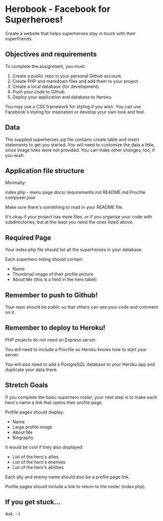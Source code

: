 # Herobook - Facebook for Superheroes!

Create a website that helps superheroes stay in touch with their superfriends.

## Objectives and requirements

To complete the assignment, you must:

1. Create a public repo in your personal Github account.
2. Create PHP and markdown files and add them to your project.
3. Create a local database (for development).
3. Push your code to Github.
4. Deploy your application and database to Heroku.

You may use a CSS framework for styling if you wish. You can use Facebook's styling for inspiration or develop your own look and feel.

## Data

The supplied superheroes.sql file contains create table and insert statements to get you started. You will need to customize the data a little, since image links were not provided. You can make other changes, too, if you wish.

## Application file structure

Minimally:

  index.php - menu page
  docs/
    requirements.md
  README.md
  Procfile
  composer.json

Make sure there's something to read in your README file.

It's okay if your project has more files, or if you organize your code with subdirectories, but at the least you need the ones listed above.

## Required Page

Your index.php file should list all the superheroes in your database.

Each superhero listing should contain:
  * Name
  * Thumbnail image of their profile picture
  * About Me (this is a field in the hero table)

## Remember to push to Github!

Your repo should be public so that others can see your code and comment on it.

## Remember to deploy to Heroku!

PHP projects do not need an Express server.

You will need to include a Procfile so Heroku knows how to start your server.

You will also need to add a PostgreSQL database to your Heroku app 
and duplicate your data there.

## Stretch Goals

If you complete the basic superhero roster, your next step is to make each hero's name a link that opens their profile page.

Profile pages should display:
  * Name
  * Large profile image
  * About Me
  * Biography

It would be cool if they also displayed:
  * List of the hero's allies
  * List of the hero's enemies
  * List of the hero's abilities

Each ally and enemy name should also be a profile page link.

Profile pages should include a link to return to the roster (index.php).

## If you get stuck...

Ask. :-)
